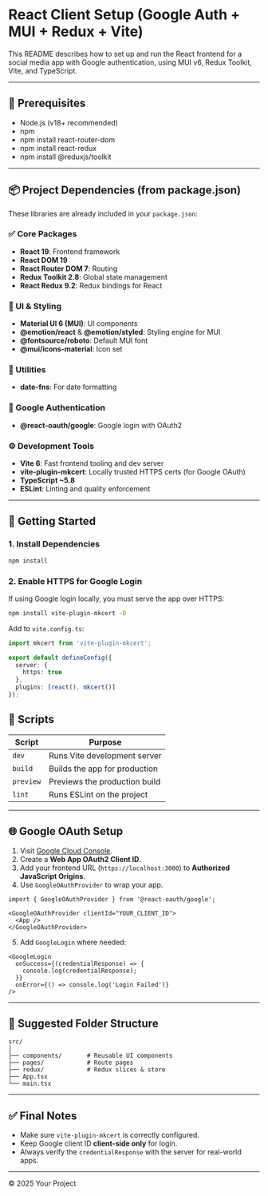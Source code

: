 
# React Client Setup (Google Auth + MUI + Redux + Vite)

This README describes how to set up and run the React frontend for a social media app with Google authentication, using MUI v6, Redux Toolkit, Vite, and TypeScript.

---

## 🔧 Prerequisites

- Node.js (v18+ recommended)
- npm
- npm install react-router-dom
- npm install react-redux
- npm install @reduxjs/toolkit

---

## 📦 Project Dependencies (from package.json)

These libraries are already included in your `package.json`:

### ✅ Core Packages

- **React 19**: Frontend framework
- **React DOM 19**
- **React Router DOM 7**: Routing
- **Redux Toolkit 2.8**: Global state management
- **React Redux 9.2**: Redux bindings for React

### 🎨 UI & Styling

- **Material UI 6 (MUI)**: UI components
- **@emotion/react** & **@emotion/styled**: Styling engine for MUI
- **@fontsource/roboto**: Default MUI font
- **@mui/icons-material**: Icon set

### 📅 Utilities

- **date-fns**: For date formatting

### 🔐 Google Authentication

- **@react-oauth/google**: Google login with OAuth2

### ⚙️ Development Tools

- **Vite 6**: Fast frontend tooling and dev server
- **vite-plugin-mkcert**: Locally trusted HTTPS certs (for Google OAuth)
- **TypeScript ~5.8**
- **ESLint**: Linting and quality enforcement

---

## 🚀 Getting Started

### 1. Install Dependencies

```bash
npm install
```

### 2. Enable HTTPS for Google Login

If using Google login locally, you must serve the app over HTTPS:

```bash
npm install vite-plugin-mkcert -D
```

Add to `vite.config.ts`:

```ts
import mkcert from 'vite-plugin-mkcert';

export default defineConfig({
  server: {
    https: true
  },
  plugins: [react(), mkcert()]
});
```

## 🧪 Scripts

| Script       | Purpose                              |
|--------------|--------------------------------------|
| `dev`        | Runs Vite development server         |
| `build`      | Builds the app for production        |
| `preview`    | Previews the production build        |
| `lint`       | Runs ESLint on the project           |

---

## 🌐 Google OAuth Setup

1. Visit [Google Cloud Console](https://console.cloud.google.com/).
2. Create a **Web App OAuth2 Client ID**.
3. Add your frontend URL (`https://localhost:3000`) to **Authorized JavaScript Origins**.
4. Use `GoogleOAuthProvider` to wrap your app.

```tsx
import { GoogleOAuthProvider } from '@react-oauth/google';

<GoogleOAuthProvider clientId="YOUR_CLIENT_ID">
  <App />
</GoogleOAuthProvider>
```

5. Add `GoogleLogin` where needed:

```tsx
<GoogleLogin
  onSuccess={(credentialResponse) => {
    console.log(credentialResponse);
  }}
  onError={() => console.log('Login Failed')}
/>
```

---

## 📁 Suggested Folder Structure

```
src/
│
├── components/       # Reusable UI components
├── pages/            # Route pages
├── redux/            # Redux slices & store
├── App.tsx
└── main.tsx
```

---

## ✅ Final Notes

- Make sure `vite-plugin-mkcert` is correctly configured.
- Keep Google client ID **client-side only** for login.
- Always verify the `credentialResponse` with the server for real-world apps.

---

© 2025 Your Project

